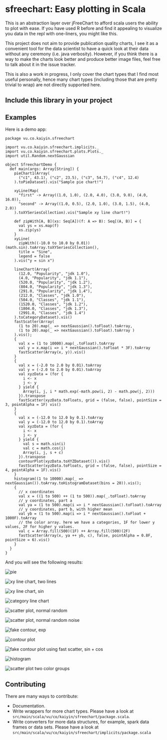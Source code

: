 # sfreechart: Easy plotting in Scala

This is an abstraction layer over jFreeChart to afford scala users the ability to plot with ease. If you have used R before and find it appealing to visualize you data in the repl with one-liners, you might like this.

This project does not aim to provide publication quality charts, I see it as a convenient tool for the data scientist to have a quick look at their data without any ceremony (i.e. java verbosity). However, if you think there is a way to make the charts look better and produce better image files, feel free to talk about it in the issue tracker. 

This is also a work in progress, I only cover the chart types that I find most useful personally, hence many chart types (including those that are pretty trivial to wrap) are not directly supported here. 

## Include this library in your project


## Examples

Here is a demo app:


```
package vu.co.kaiyin.sfreechart

import vu.co.kaiyin.sfreechart.implicits._
import vu.co.kaiyin.sfreechart.plots.Plots._
import util.Random.nextGaussian

object SfreechartDemo {
  def main(args: Array[String]) {
    pieChart1(Array(
      ("c1", 43.1), ("c2", 23.5), ("c3", 54.7), ("c4", 12.4)
    ).toPieDataset).vis("Sample pie chart!")

    xyLine(Map(
      "first" -> Array((1.0, 1.0), (2.0, 4.0), (3.0, 9.0), (4.0, 16.0)),
      "second" -> Array((1.0, 0.5), (2.0, 1.0), (3.0, 1.5), (4.0, 2.0))
    ).toXYSeriesCollection).vis("Sample xy line chart!")

    def zipWith[A, B](xs: Seq[A])(f: A => B): Seq[(A, B)] = {
      val ys = xs.map(f)
      xs.zip(ys)
    }
    xyLine(
      zipWith((-10.0 to 10.0 by 0.01))(math.sin).toArray.toXYSeriesCollection(),
      title = "Sine",
      legend = false
    ).vis("y = sin x")

    lineChart(Array(
      (12.0, "Popularity", "jdk 1.0"),
      (4.0, "Popularity", "jdk 1.1"),
      (520.0, "Popularity", "jdk 1.2"),
      (804.0, "Popularity", "jdk 1.3"),
      (291.0, "Popularity", "jdk 1.4"),
      (212.0, "Classes", "jdk 1.0"),
      (504.0, "Classes", "jdk 1.1"),
      (1520.0, "Classes", "jdk 1.2"),
      (1804.0, "Classes", "jdk 1.3"),
      (2991.0, "Classes", "jdk 1.4")
    ).toCategoryDataset).vis()
    fastScatter(Array(
      (1 to 20).map(_ => nextGaussian().toFloat).toArray,
      (1 to 20).map(_ => nextGaussian().toFloat).toArray )
    ).vis();
    {
      val x = (1 to 10000).map(_.toFloat).toArray
      val y = x.map(i => i * nextGaussian().toFloat * 3F).toArray
      fastScatter(Array(x, y)).vis()
    }
    {
      val x = (-2.0 to 2.0 by 0.01).toArray
      val y = (-2.0 to 2.0 by 0.01).toArray
      val xyzData = (for {
        i <- x
        j <- y
      } yield {
        Array(i, j, i * math.exp(-math.pow(i, 2) - math.pow(j, 2)))
      }).transpose
      fastScatter(xyzData.toFloats, grid = (false, false), pointSize = 3, pointAlpha = 1F) vis()
    }
    {
      val x = (-12.0 to 12.0 by 0.1).toArray
      val y = (-12.0 to 12.0 by 0.1).toArray
      val xyzData = (for {
        i <- x
        j <- y
      } yield {
        val s = math.sin(i)
        val c = math.cos(j)
        Array(i, j, s + c)
      }).transpose
      contourPlot(xyzData.toXYZDataset()).vis()
      fastScatter(xyzData.toFloats, grid = (false, false), pointSize = 4, pointAlpha = 1F).vis()
    }
    histogram((1 to 10000).map(_ => nextGaussian()).toArray.toHistogramDataset(bins = 20)).vis();
    {
      // x coordinates
      val x = ((1 to 500) ++ (1 to 500)).map(_.toFloat).toArray
      // y coordinates, part a
      val ya = (1 to 500).map(i => i * nextGaussian().toFloat).toArray
      // y coordinates, part b, with higher mean
      val yb = (1 to 500).map(i => i * nextGaussian().toFloat + 1000F).toArray
      // the color array. here we have a categories, 1F for lower y values, 2F for higher y values.
      val c = Array.fill(500)(1F) ++ Array.fill(500)(2F)
      fastScatter(Array(x, ya ++ yb, c), false, pointAlpha = 0.8F, pointSize = 6).vis()
    }
  }
}
```

And you will see the following results:

![pie](http://i.imgur.com/5kGaKCF.png)

![xy line chart, two lines](http://i.imgur.com/qScTz3z.png)

![xy line chart, sin](http://i.imgur.com/YFJ0A3R.png)

![category line chart](http://i.imgur.com/FdHxPPG.png)

![scatter plot, normal random](http://i.imgur.com/WDqQm4y.png)

![scatter plot, normal random noise](http://i.imgur.com/7IuMypm.png)

![fake contour, exp](http://i.imgur.com/uWwm0yL.png)

![contour plot](http://i.imgur.com/KipnYi5.png)

![fake contour plot using fast scatter, sin + cos](http://i.imgur.com/vWkBuR5.png)

![histogram](http://i.imgur.com/bftKafm.png)

![scatter plot two color groups](http://i.imgur.com/Xuz74Dt.png)












## Contributing

There are many ways to contribute:

* Documentation.
* Write wrappers for more chart types. Please have a look at `src/main/scala/vu/co/kaiyin/sfreechart/package.scala`.
* Write converters for more data structures, for example, spark data frames or data sets. Please have a look at `src/main/scala/vu/co/kaiyin/sfreechart/implicits/package.scala`
